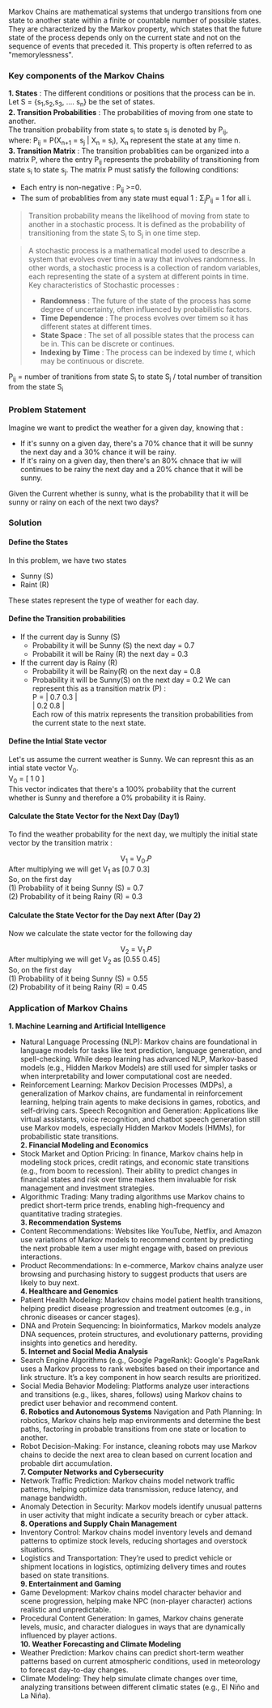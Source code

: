 Markov Chains are mathematical systems that undergo transitions from one state to another state within a finite or countable number of possible states. They are characterized by the Markov property, which states that the future state of the process depends only on the current state and not on the sequence of events that preceded it. This property is often referred to as "memorylessness".

### Key components of the Markov Chains
**1. States** : The different conditions or positions that the process can be in.   
Let S = {s<sub>1</sub>,s<sub>2</sub>,s<sub>3</sub>, .... s<sub>n</sub>} be the set of states.  
**2. Transition Probabilities** : The probabilities of moving from one state to another.  
The transition probability from state s<sub>i</sub> to state s<sub>j</sub> is denoted by P<sub>ij</sub>,   
where: P<sub>ij</sub> = P(X<sub>n+1</sub> = s<sub>j</sub> | X<sub>n</sub> = s<sub>i</sub>), X<sub>n</sub> represent the state at any time n.  
**3. Transition Matrix** : The transition probablities can be organized into a matrix P, where the entry P<sub>ij</sub> represents the probability of transitioning from state s<sub>i</sub> to state s<sub>j</sub>. The matrix P must satisfy the following conditions:
- Each entry is non-negative : P<sub>ij</sub> >=0.
- The sum of probablities from any state must equal 1 : &Sigma;<sub>j</sub>P<sub>ij</sub> = 1 for all i.


> Transition probability means the likelihood of moving from state to another in a stochastic process. It is defined as the probability of transitioning from the state S<sub>i</sub> to S<sub>j</sub> in one time step.

> A stochastic process is a mathematical model used to describe a system that evolves over time in a way that involves randomness. In other words, a stochastic process is a collection of random variables, each representing the state of a system at different points in time.<br>
> Key characteristics of Stochastic processes :
> - **Randomness** : The future of the state of the process has some degree of uncertainty, often influenced by probabilistic factors.
> - **Time Dependence** : The process evolves over timem so it has different states at different times.
> - **State Space** : The set of all possible states that the process can be in. This can be discrete or continues.
> - **Indexing by Time** : The process can be indexed by time *t*, which may be continuous or discrete.

P<sub>ij</sub>  = number of tranitions from state S<sub>i</sub> to state S<sub>j</sub> / total number of transition from the state S<sub>i</sub>


### Problem Statement
Imagine we want to predict the weather for a given day, knowing that : 
- If it's sunny on a given day, there's a 70% chance that it will be sunny the next day and a 30% chance it will be rainy.
- If it's rainy on a given day, then there's an 80% chnace that iw will continues to be rainy the next day and a 20% chance that it will be sunny.

Given the Current whether is sunny, what is the probability that it will be sunny or rainy on each of the next two days?
### Solution
#### Define the States
In this problem, we have two states
- Sunny (S)
- Raint (R)

These states represent the type of weather for each day.
#### Define the Transition probabilities
- If the current day is Sunny (S)
  - Probability it will be Sunny (S) the next day  = 0.7
  - Probabilit it will be Rainy (R) the next day = 0.3
- If the current day is Rainy (R)
   - Probability it will be Rainy(R) on the next day = 0.8
   - Probability it will be Sunny(S) on the next day = 0.2
We can represent this as a transition matrix (P) :<br>
        P = | 0.7 0.3 |<br>
            | 0.2 0.8 |<br>
Each row of this matrix represents the transition probabilities from the current state to the next state.

#### Define the Intial State vector
Let's us assume the current weather is Sunny. We can represnt this as an intial state vector V<sub>0</sub>.<br>
V<sub>0</sub> = [ 1 0 ]<br>
This vector indicates that there's a 100% probability that the current whether is Sunny and therefore a 0% probability it is Rainy.
#### Calculate the State Vector for the Next Day (Day1)
To find the weather probability for the next day, we multiply the initial state vector by the transition matrix : <br>
<div align = "center">V<sub>1</sub> = V<sub>0</sub>.<i>P</i></div>
After multiplying we will get V<sub>1</sub> as [0.7 0.3]<br>
So, on the first day<br>
(1) Probability of it being Sunny (S) = 0.7<br>
(2) Probability of it being Rainy (R)  = 0.3<br>

#### Calculate the State Vector for the Day next After (Day 2)
Now we calculate the state vector for the following day<br>
<div align = "center">V<sub>2</sub> = V<sub>1</sub>.<i>P</i></div>
After multiplying we will get V<sub>2</sub> as [0.55 0.45]<br>
So, on the first day<br>
(1) Probability of it being Sunny (S) = 0.55<br>
(2) Probability of it being Rainy (R)  = 0.45<br>

### Application of Markov Chains
**1. Machine Learning and Artificial Intelligence**
- Natural Language Processing (NLP): Markov chains are foundational in language models for tasks like text prediction, language generation, and spell-checking. While deep learning has advanced NLP, Markov-based models (e.g., Hidden Markov Models) are still used for simpler tasks or when interpretability and lower computational cost are needed.
- Reinforcement Learning: Markov Decision Processes (MDPs), a generalization of Markov chains, are fundamental in reinforcement learning, helping train agents to make decisions in games, robotics, and self-driving cars.
Speech Recognition and Generation: Applications like virtual assistants, voice recognition, and chatbot speech generation still use Markov models, especially Hidden Markov Models (HMMs), for probabilistic state transitions.<br>
**2. Financial Modeling and Economics**
- Stock Market and Option Pricing: In finance, Markov chains help in modeling stock prices, credit ratings, and economic state transitions (e.g., from boom to recession). Their ability to predict changes in financial states and risk over time makes them invaluable for risk management and investment strategies.
- Algorithmic Trading: Many trading algorithms use Markov chains to predict short-term price trends, enabling high-frequency and quantitative trading strategies.<br>
**3. Recommendation Systems**
- Content Recommendations: Websites like YouTube, Netflix, and Amazon use variations of Markov models to recommend content by predicting the next probable item a user might engage with, based on previous interactions.
- Product Recommendations: In e-commerce, Markov chains analyze user browsing and purchasing history to suggest products that users are likely to buy next.<br>
**4. Healthcare and Genomics**
- Patient Health Modeling: Markov chains model patient health transitions, helping predict disease progression and treatment outcomes (e.g., in chronic diseases or cancer stages).
- DNA and Protein Sequencing: In bioinformatics, Markov models analyze DNA sequences, protein structures, and evolutionary patterns, providing insights into genetics and heredity.<br>
**5. Internet and Social Media Analysis**
- Search Engine Algorithms (e.g., Google PageRank): Google's PageRank uses a Markov process to rank websites based on their importance and link structure. It’s a key component in how search results are prioritized.
- Social Media Behavior Modeling: Platforms analyze user interactions and transitions (e.g., likes, shares, follows) using Markov chains to predict user behavior and recommend content.<br>
**6. Robotics and Autonomous Systems**
Navigation and Path Planning: In robotics, Markov chains help map environments and determine the best paths, factoring in probable transitions from one state or location to another.
- Robot Decision-Making: For instance, cleaning robots may use Markov chains to decide the next area to clean based on current location and probable dirt accumulation.<br>
**7. Computer Networks and Cybersecurity**
- Network Traffic Prediction: Markov chains model network traffic patterns, helping optimize data transmission, reduce latency, and manage bandwidth.
- Anomaly Detection in Security: Markov models identify unusual patterns in user activity that might indicate a security breach or cyber attack.<br>
**8. Operations and Supply Chain Management**
- Inventory Control: Markov chains model inventory levels and demand patterns to optimize stock levels, reducing shortages and overstock situations.
- Logistics and Transportation: They’re used to predict vehicle or shipment locations in logistics, optimizing delivery times and routes based on state transitions.<br>
**9. Entertainment and Gaming**
- Game Development: Markov chains model character behavior and scene progression, helping make NPC (non-player character) actions realistic and unpredictable.
- Procedural Content Generation: In games, Markov chains generate levels, music, and character dialogues in ways that are dynamically influenced by player actions.<br>
**10. Weather Forecasting and Climate Modeling**
- Weather Prediction: Markov chains can predict short-term weather patterns based on current atmospheric conditions, used in meteorology to forecast day-to-day changes.
- Climate Modeling: They help simulate climate changes over time, analyzing transitions between different climatic states (e.g., El Niño and La Niña).
